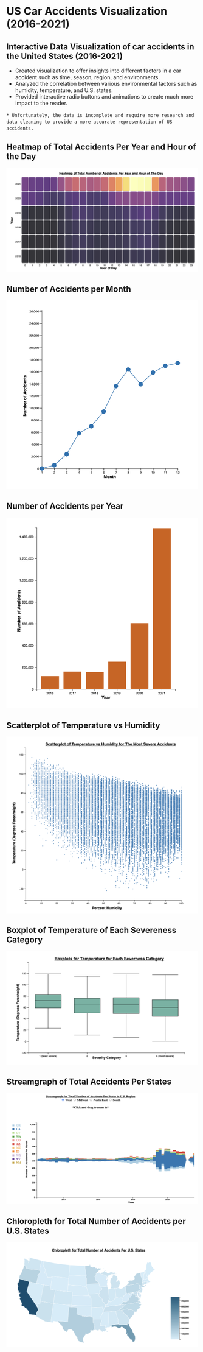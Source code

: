 # US Car Accidents Visualization (2016-2021)
## Interactive Data Visualization of car accidents in the United States (2016-2021)

- Created visualization to offer insights into different factors in a car accident such as time, season, region, and environments.
- Analyzed the correlation between various environmental factors such as humidity, temperature, and U.S. states.
- Provided interactive radio buttons and animations to create much more impact to the reader.

`* Unfortunately, the data is incomplete and require more research and data cleaning to provide a more accurate representation of US accidents.`

## Heatmap of Total Accidents Per Year and Hour of the Day
![Alt text](images/1.png?raw=true "Heatmap")

## Number of Accidents per Month
![Alt text](images/2.png?raw=true "Accidents Per Month")

## Number of Accidents per Year
![Alt text](images/3.png?raw=true "Accidents Per Year")

## Scatterplot of Temperature vs Humidity
![Alt text](images/4.png?raw=true "Scatterplot")

## Boxplot of Temperature of Each Severeness Category
![Alt text](images/5.png?raw=true "Boxplot")

## Streamgraph of Total Accidents Per States
![Alt text](images/6.png?raw=true "Streamgraph")

## Chloropleth for Total Number of Accidents per U.S. States
![Alt text](images/7.png?raw=true "Chloropleth")

